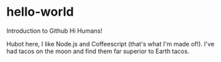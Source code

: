 # hello-world
Introduction to Github
Hi Humans! 

Hubot here, I like Node.js and Coffeescript (that's what I'm made of!).
I've had tacos on the moon and find them far superior to Earth tacos. 
